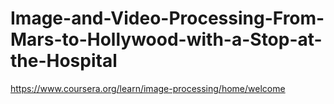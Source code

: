 # Image-and-Video-Processing-From-Mars-to-Hollywood-with-a-Stop-at-the-Hospital
https://www.coursera.org/learn/image-processing/home/welcome
